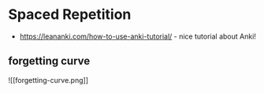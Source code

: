 # Spaced Repetition

- <https://leananki.com/how-to-use-anki-tutorial/> - nice tutorial about Anki!

## forgetting curve 

![[forgetting-curve.png]]